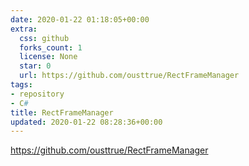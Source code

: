 ```yaml
---
date: 2020-01-22 01:18:05+00:00
extra:
  css: github
  forks_count: 1
  license: None
  star: 0
  url: https://github.com/ousttrue/RectFrameManager
tags:
- repository
- C#
title: RectFrameManager
updated: 2020-01-22 08:28:36+00:00
---
```


<https://github.com/ousttrue/RectFrameManager>
